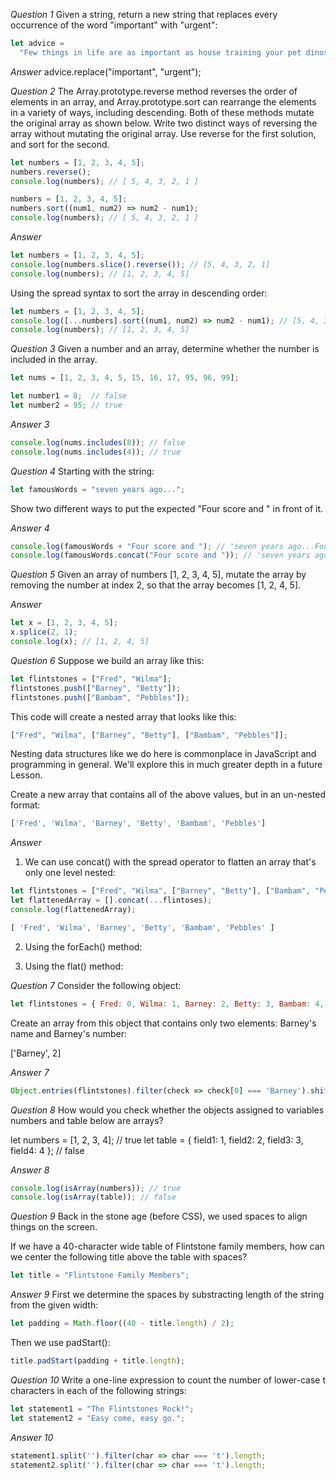 *Question 1*
Given a string, return a new string that replaces every occurrence of the word "important" with "urgent":

```js
let advice =
  "Few things in life are as important as house training your pet dinosaur.";
```

*Answer*
advice.replace("important", "urgent");

*Question 2*
The Array.prototype.reverse method reverses the order of elements in an array,
and Array.prototype.sort can rearrange the elements in a variety of ways,
including descending. Both of these methods mutate the original array as
shown below. Write two distinct ways of reversing the array without
mutating the original array. Use reverse for the first solution,
and sort for the second.

```js
let numbers = [1, 2, 3, 4, 5];
numbers.reverse();
console.log(numbers); // [ 5, 4, 3, 2, 1 ]

numbers = [1, 2, 3, 4, 5];
numbers.sort((num1, num2) => num2 - num1);
console.log(numbers); // [ 5, 4, 3, 2, 1 ]
```

*Answer*
```js
let numbers = [1, 2, 3, 4, 5];
console.log(numbers.slice().reverse()); // [5, 4, 3, 2, 1]
console.log(numbers); // [1, 2, 3, 4, 5]
```

Using the spread syntax to sort the array in descending order:

```js
let numbers = [1, 2, 3, 4, 5];
console.log([...numbers].sort((num1, num2) => num2 - num1); // [5, 4, 3, 2, 1]
console.log(numbers); // [1, 2, 3, 4, 5]
```

*Question 3*
Given a number and an array, determine whether the number is included in the array.

```js
let nums = [1, 2, 3, 4, 5, 15, 16, 17, 95, 96, 99];

let number1 = 8;  // false
let number2 = 95; // true
```

*Answer 3*

```js
console.log(nums.includes(8)); // false
console.log(nums.includes(4)); // true
```
*Question 4*
Starting with the string:

```js
let famousWords = "seven years ago...";
```

Show two different ways to put the expected "Four score and " in front of it.

*Answer 4*
```js
console.log(famousWords + "Four score and "); // 'seven years ago...Four score and '
console.log(famousWords.concat("Four score and ")); // 'seven years ago...Four score and '
```

*Question 5*
Given an array of numbers [1, 2, 3, 4, 5], mutate the array by removing the number at index 2, so that the array becomes [1, 2, 4, 5].

*Answer*
```js
let x = [1, 2, 3, 4, 5];
x.splice(2, 1);
console.log(x); // [1, 2, 4, 5]
```

*Question 6*
Suppose we build an array like this:

```js
let flintstones = ["Fred", "Wilma"];
flintstones.push(["Barney", "Betty"]);
flintstones.push(["Bambam", "Pebbles"]);
```

This code will create a nested array that looks like this:

```js
["Fred", "Wilma", ["Barney", "Betty"], ["Bambam", "Pebbles"]];
```

Nesting data structures like we do here is commonplace in JavaScript and programming in general. We'll explore this in much greater depth in a future Lesson.

Create a new array that contains all of the above values, but in an un-nested format:

```js
['Fred', 'Wilma', 'Barney', 'Betty', 'Bambam', 'Pebbles']
```

*Answer*
1. We can use concat() with the spread operator to flatten an array that's only one level nested:

```js
let flintstones = ["Fred", "Wilma", ["Barney", "Betty"], ["Bambam", "Pebbles"]];
let flattenedArray = [].concat(...flintoses);
console.log(flattenedArray);

[ 'Fred', 'Wilma', 'Barney', 'Betty', 'Bambam', 'Pebbles' ]
```

2. Using the forEach() method:

3. Using the flat() method:

*Question 7*
Consider the following object:
```js
let flintstones = { Fred: 0, Wilma: 1, Barney: 2, Betty: 3, Bambam: 4, Pebbles: 5 };
```

Create an array from this object that contains only two elements: Barney's name and Barney's number:

['Barney', 2]

*Answer 7*
```js
Object.entries(flintstones).filter(check => check[0] === 'Barney').shift();
```

*Question 8*
How would you check whether the objects assigned to variables numbers and table below are arrays?

let numbers = [1, 2, 3, 4]; // true
let table = { field1: 1, field2: 2, field3: 3, field4: 4 }; // false

*Answer 8*
```js
console.log(isArray(numbers)); // true
console.log(isArray(table)); // false
```

*Question 9*
Back in the stone age (before CSS), we used spaces to align things on the screen.

If we have a 40-character wide table of Flintstone family members, how can we center the following title above the table with spaces?

```js
let title = "Flintstone Family Members";
```

*Answer 9*
First we determine the spaces by substracting length of the string from the given width:

```js
let padding = Math.floor((40 - title.length) / 2);
```

Then we use padStart():

```js
title.padStart(padding + title.length);
```

*Question 10*
Write a one-line expression to count the number of lower-case t characters in each of the following strings:

```js
let statement1 = "The Flintstones Rock!";
let statement2 = "Easy come, easy go.";
```

*Answer 10*
```js
statement1.split('').filter(char => char === 't').length;
statement2.split('').filter(char => char === 't').length;
```

